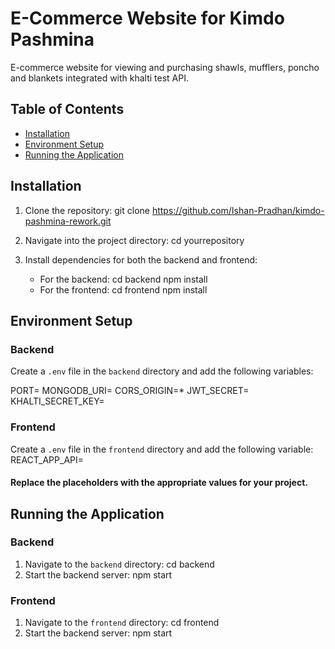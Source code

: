 # E-Commerce Website for Kimdo Pashmina

E-commerce website for viewing and purchasing shawls, mufflers, poncho and blankets integrated with khalti test API.

## Table of Contents

- [Installation](#installation)
- [Environment Setup](#environment-setup)
- [Running the Application](#running-the-application)


## Installation

1. Clone the repository:
   git clone https://github.com/Ishan-Pradhan/kimdo-pashmina-rework.git

2. Navigate into the project directory:
   cd yourrepository

3. Install dependencies for both the backend and frontend:
   - For the backend:
       cd backend npm install
    - For the frontend:
        cd frontend npm install

## Environment Setup

### Backend

Create a `.env` file in the `backend` directory and add the following variables:

PORT= 
MONGODB_URI=
CORS_ORIGIN=*
JWT_SECRET=
KHALTI_SECRET_KEY=

### Frontend

Create a `.env` file in the `frontend` directory and add the following variable:
REACT_APP_API=

#### Replace the placeholders with the appropriate values for your project.



## Running the Application

### Backend
1. Navigate to the `backend` directory:
   cd backend
2. Start the backend server:
   npm start

### Frontend
1. Navigate to the `frontend` directory:
   cd frontend
2. Start the backend server:
   npm start
